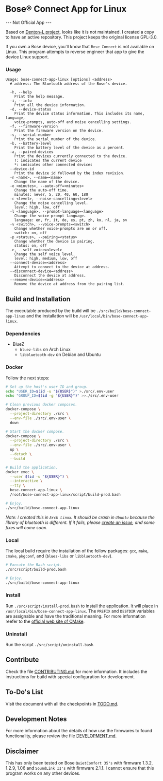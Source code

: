 # Bose® Connect App for Linux

--- Not Official App ---

Based on [Denton-L project][Denton-L], looks like it is not maintained. I
created a copy to have an active repository. This project keeps the original
license GPL-3.0.

If you own a Bose device, you'll know that `Bose Connect` is not available on
Linux. This program attempts to reverse engineer that app to give the device
Linux support.

### Usage

```text
Usage: bose-connect-app-linux [options] <address>
  # address: The Bluetooth address of the Bose's device.

  -h, --help
    Print the help message.
  -i, --info
    Print all the device information.
  -d, --device-status
    Print the device status information. This includes its name, language,
    voice-prompts, auto-off and noise cancelling settings.
  -f, --firmware-version
    Print the firmware version on the device.
  -s, --serial-number
    Print the serial number of the device.
  -b, --battery-level
    Print the battery level of the device as a percent.
  -a, --paired-devices
    Print the devices currently connected to the device.
    !: indicates the current device
    *: indicates other connected devices
  --device-id
    Print the device id followed by the index revision.
  -n <name>, --name=<name>
    Change the name of the device.
  -o <minutes>, --auto-off=<minutes>
    Change the auto-off time.
    minutes: never, 5, 20, 40, 60, 180
  -c <level>, --noise-cancelling=<level>
    Change the noise cancelling level.
    level: high, low, off
  -l <language>, --prompt-language=<language>
    Change the voice-prompt language.
    language: en, fr, it, de, es, pt, zh, ko, nl, ja, sv
  -v <switch>, --voice-prompts=<switch>
    Change whether voice-prompts are on or off.
    switch: on, off
  -p <status>, --pairing=<status>
    Change whether the device is pairing.
    status: on, off
  -e, --self-voice=<level>
    Change the self voice level.
    level: high, medium, low, off
  --connect-device=<address>
    Attempt to connect to the device at address.
  --disconnect-device=<address>
    Disconnect the device at address.
  --remove-device=<address>
    Remove the device at address from the pairing list.
```

## Build and Installation

The executable produced by the build will be
`./src/build/bose-connect-app-linux` and the installation will be
`/usr/local/bin/bose-connect-app-linux`.

### Dependencies

* BlueZ
    * `bluez-libs` on Arch Linux
    * `libbluetooth-dev` on Debian and Ubuntu

### Docker

Follow the next steps:

```bash
# Set up the host's user ID and group.
echo "USER_ID=$(id -u "${USER}")" >./src/.env-user
echo "GROUP_ID=$(id -g "${USER}")" >>./src/.env-user

# Clean previous docker composes.
docker-compose \
  --project-directory ./src \
  --env-file ./src/.env-user \
  down

# Start the docker compose.
docker-compose \
  --project-directory ./src \
  --env-file ./src/.env-user \
  up \
  --detach \
  --build

# Build the application.
docker exec \
  --user $(id -u "${USER}") \
  --interactive \
  --tty \
  bose-connect-app-linux \
  /root/bose-connect-app-linux/script/build-prod.bash

# Enjoy.
./src/build/bose-connect-app-linux
```

*Note: I created this in `Arch Linux`. It should be crash in `Ubuntu` because
the library of bluetooth is different. If it fails, please
[create an issue][new-issue], and some fixes will come soon.*

### Local

The local build require the installation of the follow packages: `gcc`, `make`,
`cmake`, `pkgconf`, and (`bluez-libs` or `libbluetooth-dev`).

```bash
# Execute the Bash script.
./src/script/build-prod.bash

# Enjoy.
./src/build/bose-connect-app-linux
```

### Install

Run `./src/script/install-prod.bash` to install the application. It will place
in `/usr/local/bin/bose-connect-app-linux`. The `PREFIX` and `DESTDIR`
variables are assignable and have the traditional meaning. For more information
reefer to the [official web site of CMake][cmake-install].

### Uninstall

Run the script `./src/script/uninstall.bash`.

## Contribute

Check the file [CONTRIBUTING.md][contributing] for more information. It
includes the instructions for build with special configuration for development.

## To-Do's List

Visit the document with all the checkpoints in [TODO.md][todo.md].

## Development Notes

For more information about the details of how use the firmwares to found
functionality, please review the file [DEVELOPMENT.md][details-file].

## Disclaimer

This has only been tested on Bose `QuietComfort 35's` with firmware 1.3.2,
1.2.9, 1.06 and `SoundLink II's` with firmware 2.1.1. I cannot ensure that this
program works on any other devices.


[Denton-L]: https://github.com/Denton-L/based-connect

[details-file]: ./DEVELOPMENT.md

[todo.md]: ./TODO.md

[contributing]: ./CONTRIBUTING.md

[cmake-install]: https://cmake.org/cmake/help/latest/manual/cmake.1.html#install-a-project

[new-issue]: https://github.com/airvzxf/bose-connect-app-linux/issues/new
